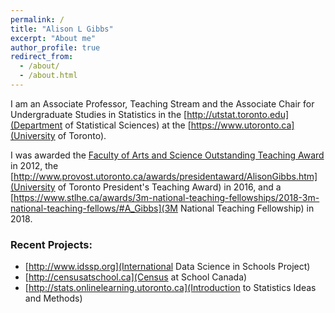 ```yaml
---
permalink: /
title: "Alison L Gibbs"
excerpt: "About me"
author_profile: true
redirect_from: 
  - /about/
  - /about.html
---
```


I am an Associate Professor, Teaching Stream and the Associate Chair for Undergraduate Studies in Statistics in the [http://utstat.toronto.edu](Department of Statistical Sciences) at the [https://www.utoronto.ca](University of Toronto).

I was awarded the [Faculty of Arts and Science Outstanding Teaching Award](http://www.artsci.utoronto.ca/main/newsitems/winners-outstanding-teaching-awards) in 2012, the [http://www.provost.utoronto.ca/awards/presidentaward/AlisonGibbs.htm](University of Toronto President's Teaching Award) in 2016, and a [https://www.stlhe.ca/awards/3m-national-teaching-fellowships/2018-3m-national-teaching-fellows/#A_Gibbs](3M National Teaching Fellowship) in 2018.

### Recent Projects:

- [http://www.idssp.org](International Data Science in Schools Project)
- [http://censusatschool.ca](Census at School Canada)
- [http://stats.onlinelearning.utoronto.ca](Introduction to Statistics Ideas and Methods)
